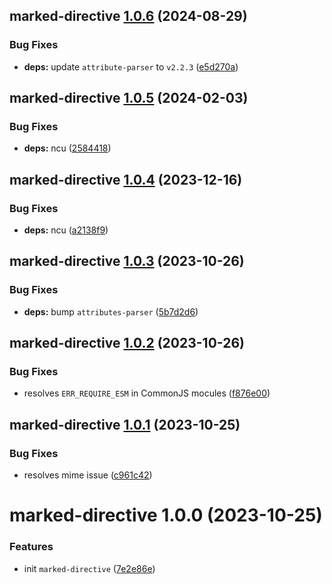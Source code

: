 ## marked-directive [1.0.6](https://github.com/bent10/marked-extensions/compare/marked-directive@1.0.5...marked-directive@1.0.6) (2024-08-29)


### Bug Fixes

* **deps:** update `attribute-parser` to `v2.2.3` ([e5d270a](https://github.com/bent10/marked-extensions/commit/e5d270af3ffe7aa559806515f63ab26918b7e2b5))

## marked-directive [1.0.5](https://github.com/bent10/marked-extensions/compare/marked-directive@1.0.4...marked-directive@1.0.5) (2024-02-03)


### Bug Fixes

* **deps:** ncu ([2584418](https://github.com/bent10/marked-extensions/commit/25844186ea9272530afc3dd1906e707f855f9338))

## marked-directive [1.0.4](https://github.com/bent10/marked-extensions/compare/marked-directive@1.0.3...marked-directive@1.0.4) (2023-12-16)


### Bug Fixes

* **deps:** ncu ([a2138f9](https://github.com/bent10/marked-extensions/commit/a2138f93816d6bf7497f914edeac1248ad36744a))

## marked-directive [1.0.3](https://github.com/bent10/marked-extensions/compare/marked-directive@1.0.2...marked-directive@1.0.3) (2023-10-26)


### Bug Fixes

* **deps:** bump `attributes-parser` ([5b7d2d6](https://github.com/bent10/marked-extensions/commit/5b7d2d69adba55c3c5488b508d58282f4f490883))

## marked-directive [1.0.2](https://github.com/bent10/marked-extensions/compare/marked-directive@1.0.1...marked-directive@1.0.2) (2023-10-26)


### Bug Fixes

* resolves `ERR_REQUIRE_ESM` in CommonJS mocules ([f876e00](https://github.com/bent10/marked-extensions/commit/f876e00dcd08969cf1489b7fc23c29a7e2e67d96))

## marked-directive [1.0.1](https://github.com/bent10/marked-extensions/compare/marked-directive@1.0.0...marked-directive@1.0.1) (2023-10-25)


### Bug Fixes

* resolves mime issue ([c961c42](https://github.com/bent10/marked-extensions/commit/c961c429d3b3da5f83181dd660f185ca68fa1428))

# marked-directive 1.0.0 (2023-10-25)


### Features

* init `marked-directive` ([7e2e86e](https://github.com/bent10/marked-extensions/commit/7e2e86ec62db30c66c59c9be0bae081006300e79))
